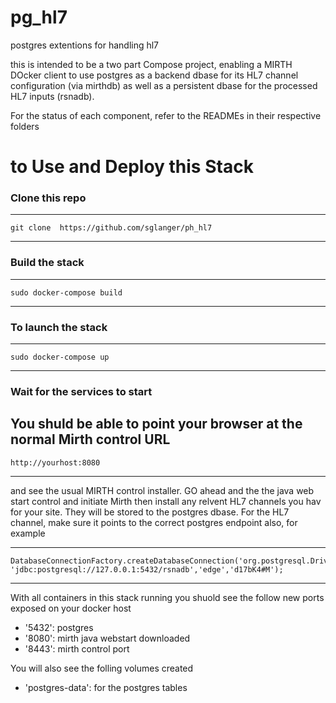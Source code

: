 # pg_hl7
postgres extentions for handling hl7

this is intended to be a two part Compose project, enabling a MIRTH DOcker client to use postgres as a backend dbase for its HL7 channel configuration (via mirthdb) as well as a persistent dbase for the processed HL7 inputs (rsnadb).

For the status of each component, refer to the READMEs in their respective folders

# to Use and Deploy this Stack


### Clone this repo 
---
	git clone  https://github.com/sglanger/ph_hl7
---


### Build the stack
---
	sudo docker-compose build
---

### To launch the stack
---
	sudo docker-compose up
---

### Wait for the services to start

 You shuld be able to point your browser at the normal Mirth control URL
---
	http://yourhost:8080
---

and see the usual MIRTH control installer. GO ahead and the the java web start control and initiate Mirth then install any relvent HL7 channels you hav for your site. They will be stored to the postgres dbase. For the HL7 channel, make sure it points to the correct postgres endpoint also, for example

---
	DatabaseConnectionFactory.createDatabaseConnection('org.postgresql.Driver', 'jdbc:postgresql://127.0.0.1:5432/rsnadb','edge','d17bK4#M');
---

With all containers in this stack running you shuold see the follow new ports exposed on your docker host

* '5432': postgres
* '8080': mirth java webstart downloaded
* '8443': mirth control port

You will also see the folling volumes created
* 'postgres-data': for the postgres tables




